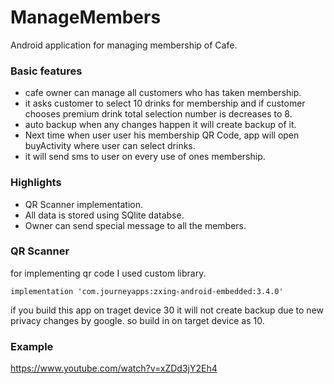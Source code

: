 # ManageMembers
Android application for managing membership of Cafe.

### Basic features
* cafe owner can manage all customers who has taken membership.
* it asks customer to select 10 drinks for membership and if customer chooses premium drink total selection number is decreases to 8.
* auto backup when any changes happen it will create backup of it.
* Next time when user user his membership QR Code, app will open buyActivity where user can select drinks.
* it will send sms to user on every use of ones membership.

### Highlights
* QR Scanner implementation.
* All data is stored using SQlite databse.
* Owner can send special message to all the members.

### QR Scanner
for implementing qr code I used custom library.

```
implementation 'com.journeyapps:zxing-android-embedded:3.4.0'
```
if you build this app on traget device 30 it will not create backup due to new privacy changes by google.
so build in on target device as 10.

### Example 
https://www.youtube.com/watch?v=xZDd3jY2Eh4

